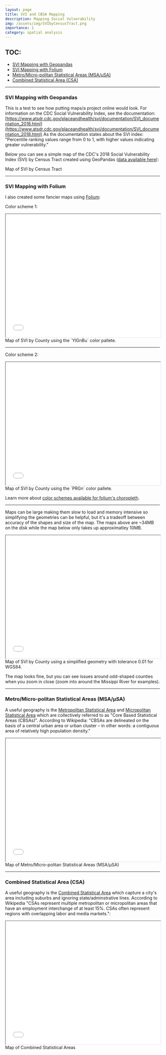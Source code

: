 ```yaml
---
layout: page
title: SVI and CBSA Mapping
description: Mapping Social Vulnerability
img: /assets/img/SVIbyCensusTract.png
importance: 1
category: spatial analysis
---
```


## TOC:

* [SVI Mapping with Geopandas](#svi-gpd)
* [SVI Mapping with Folium](#svi-folium)
* [Metro/Micro-politan Statistical Areas (MSA/&mu;SA)](#cbsa)
* [Combined Statistical Area (CSA)](#csa)

<a id="svi-gpd"></a>

***

### SVI Mapping with Geopandas

This is a test to see how putting maps/a project online would look. For information on the CDC Social Vulnerability Index, see the documentation: [https://www.atsdr.cdc.gov/placeandhealth/svi/documentation/SVI_documentation_2018.html](https://www.atsdr.cdc.gov/placeandhealth/svi/documentation/SVI_documentation_2018.html) As the documentation states about the SVI index: "Percentile ranking values range from 0 to 1, with higher values indicating greater vulnerability."

Below you can see a simple map of the CDC's 2018 Social Vulnerability Index (SVI) by Census Tract created using GeoPandas ([data available here](https://www.atsdr.cdc.gov/placeandhealth/svi/data_documentation_download.html)):

<div class="row">
    <div class="col-sm mt-3 mt-md-0">
        <img class="img-fluid rounded z-depth-1" src="{{ '/assets/img/SVIbyCensusTract.png' | relative_url }}" alt="" title="SVI by Census Tract"/>
    </div>
</div>
<div class="caption">
    Map of SVI by Census Tract
</div>

<a id="svi-folium"></a>

***

### SVI Mapping with Folium

I also created some fancier maps using [Folium](https://python-visualization.github.io/folium/modules.html):

Color scheme 1:

<div class="row">
    <iframe src="{{ '/assets/html/maps/SVI2018_US_COUNTY_YlGnBu.html' | relative_url }}"  title="Map1" style="width:100%; height:400px;"></iframe>
</div>
<div class="caption">
    Map of SVI by County using the `YlGnBu` color pallete.
</div>

***

Color scheme 2:

<div class="row">
    <iframe src="{{ '/assets/html/maps/SVI2018_US_COUNTY_PRGn.html' | relative_url }}" title="Map2" style="width:100%; height:400px;"></iframe>
</div>
<div class="caption">
    Map of SVI by County using the `PRGn` color pallete.
</div>

Learn more about [color schemes available for folium's choropleth](https://colorbrewer2.org/).

***

Maps can be large making them slow to load and memory intensive so simplifying the geometries can be helpful, but it's a tradeoff between accuracy of the shapes and size of the map. The maps above are ~34MB on the disk while the map below only takes up approximatley 10MB. 

<div class="row">
    <iframe src="{{ '/assets/html/maps/SVI2018_US_COUNTY_YlGnBu_Tol01.html' | relative_url }}" title="Map2" style="width:100%; height:400px;"></iframe>
</div>
<div class="caption">
    Map of SVI by County using a simplified geometry with tolerance 0.01 for WGS84.
</div>

The map looks fine, but you can see issues around odd-shaped counties when you zoom in close (zoom into around the Missippi River for examples).

<a id="cbsa"></a>

***

### Metro/Micro-politan Statistical Areas (MSA/&mu;SA)

<a id="csa"></a>

A useful geography is the [Metropolitan Statistical Area](https://en.wikipedia.org/wiki/Metropolitan_statistical_area) and [Micropolitan Statistical Area](https://en.wikipedia.org/wiki/Micropolitan_statistical_area) which are collectively referred to as "Core Based Statistical Areas (CBSAs)". According to Wikipedia: "CBSAs are delineated on the basis of a central urban area or urban cluster – in other words: a contiguous area of relatively high population density."


<div class="row">
    <iframe src="{{ '/assets/html/maps/CBSA.html' | relative_url }}" title="Map2" style="width:100%; height:400px;"></iframe>
</div>
<div class="caption">
    Map of Metro/Micro-politan Statistical Areas (MSA/&mu;SA)
</div>

***

### Combined Statistical Area (CSA)

A useful geography is the [Combined Statistical Area](https://en.wikipedia.org/wiki/Combined_statistical_area) which capture a city's area including suburbs and ignoring state/adminstrative lines. According to Wikipedia "CSAs represent multiple metropolitan or micropolitan areas that have an employment interchange of at least 15%. CSAs often represent regions with overlapping labor and media markets.":

<div class="row">
    <iframe src="{{ '/assets/html/maps/CSA.html' | relative_url }}" title="Map2" style="width:100%; height:400px;"></iframe>
</div>
<div class="caption">
    Map of Combined Statistical Areas
</div>
